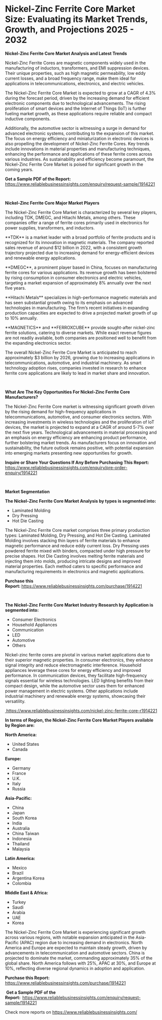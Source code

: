 <p><h1>Nickel-Zinc Ferrite Core Market Size: Evaluating its Market Trends, Growth, and Projections 2025 - 2032</h1></p><p><strong>Nickel-Zinc Ferrite Core Market Analysis and Latest Trends</strong></p>
<p><p>Nickel-Zinc Ferrite Cores are magnetic components widely used in the manufacturing of inductors, transformers, and EMI suppression devices. Their unique properties, such as high magnetic permeability, low eddy current losses, and a broad frequency range, make them ideal for applications in telecommunications, electronics, and electric vehicles.</p><p>The Nickel-Zinc Ferrite Core Market is expected to grow at a CAGR of 4.3% during the forecast period, driven by the increasing demand for efficient electronic components due to technological advancements. The rising proliferation of smart devices and the Internet of Things (IoT) is further fueling market growth, as these applications require reliable and compact inductive components. </p><p>Additionally, the automotive sector is witnessing a surge in demand for advanced electronic systems, contributing to the expansion of this market. The focus on energy efficiency and miniaturization in electronic devices is also propelling the development of Nickel-Zinc Ferrite Cores. Key trends include innovations in material properties and manufacturing techniques, enhancing the performance and applications of these ferrite cores across various industries. As sustainability and efficiency become paramount, the Nickel-Zinc Ferrite Core Market is poised for significant growth in the coming years.</p></p>
<p><strong>Get a Sample PDF of the Report:&nbsp;</strong> <a href="https://www.reliablebusinessinsights.com/enquiry/request-sample/1914221?utm_campaign=3321&utm_medium=2&utm_source=Github&utm_content=ia&utm_term=03042025&utm_id=nickel-zinc-ferrite-core">https://www.reliablebusinessinsights.com/enquiry/request-sample/1914221</a></p>
<p>&nbsp;</p>
<p><strong>Nickel-Zinc Ferrite Core Major Market Players</strong></p>
<p><p>The Nickel-Zinc Ferrite Core Market is characterized by several key players, including TDK, DMEGC, and Hitachi Metals, among others. These companies offer a range of ferrite cores primarily used in electronics for power supplies, transformers, and inductors.</p><p>**TDK** is a market leader with a broad portfolio of ferrite products and is recognized for its innovation in magnetic materials. The company reported sales revenue of around $12 billion in 2022, with a consistent growth trajectory projected due to increasing demand for energy-efficient devices and renewable energy applications.</p><p>**DMEGC**, a prominent player based in China, focuses on manufacturing ferrite cores for various applications. Its revenue growth has been bolstered by rising consumption in consumer electronics and electric vehicles, targeting a market expansion of approximately 8% annually over the next five years.</p><p>**Hitachi Metals** specializes in high-performance magnetic materials and has seen substantial growth owing to its emphasis on advanced technologies in manufacturing. The firm’s recent initiatives in expanding production capacities are expected to drive a projected market growth of up to 10% annually.</p><p>**MAGNETICS** and **FERROXCUBE** provide sought-after nickel-zinc ferrite solutions, catering to diverse markets. While exact revenue figures are not readily available, both companies are positioned well to benefit from the expanding electronics sector.</p><p>The overall Nickel-Zinc Ferrite Core Market is anticipated to reach approximately $3 billion by 2026, growing due to increasing applications in telecommunications, automotive, and industrial machinery. As smart technology adoption rises, companies invested in research to enhance ferrite core applications are likely to lead in market share and innovation.</p></p>
<p>&nbsp;</p>
<p><strong>What Are The Key Opportunities For Nickel-Zinc Ferrite Core Manufacturers?</strong></p>
<p><p>The Nickel-Zinc Ferrite Core market is witnessing significant growth driven by the rising demand for high-frequency applications in telecommunications, automotive, and consumer electronics sectors. With increasing investments in wireless technologies and the proliferation of IoT devices, the market is projected to expand at a CAGR of around 5-7% over the next five years. Technological advancements in material processing and an emphasis on energy efficiency are enhancing product performance, further bolstering market trends. As manufacturers focus on innovation and sustainability, the future outlook remains positive, with potential expansion into emerging markets presenting new opportunities for growth.</p></p>
<p><strong>Inquire or Share Your Questions If Any Before Purchasing This Report:</strong> <a href="https://www.reliablebusinessinsights.com/enquiry/pre-order-enquiry/1914221?utm_campaign=3321&utm_medium=2&utm_source=Github&utm_content=ia&utm_term=03042025&utm_id=nickel-zinc-ferrite-core">https://www.reliablebusinessinsights.com/enquiry/pre-order-enquiry/1914221</a></p>
<p>&nbsp;</p>
<p><strong>Market Segmentation</strong></p>
<p><strong>The Nickel-Zinc Ferrite Core Market Analysis by types is segmented into:</strong></p>
<p><ul><li>Laminated Molding</li><li>Dry Pressing</li><li>Hot Die Casting</li></ul></p>
<p><p>The Nickel-Zinc Ferrite Core market comprises three primary production types: Laminated Molding, Dry Pressing, and Hot Die Casting. Laminated Molding involves stacking thin layers of ferrite materials to enhance magnetic performance and reduce eddy current loss. Dry Pressing uses powdered ferrite mixed with binders, compacted under high pressure for precise shapes. Hot Die Casting involves melting ferrite materials and injecting them into molds, producing intricate designs and improved material properties. Each method caters to specific performance and manufacturing requirements in electronics and magnetic applications.</p></p>
<p><strong>Purchase this Report:&nbsp;</strong><a href="https://www.reliablebusinessinsights.com/purchase/1914221?utm_campaign=3321&utm_medium=2&utm_source=Github&utm_content=ia&utm_term=03042025&utm_id=nickel-zinc-ferrite-core">https://www.reliablebusinessinsights.com/purchase/1914221</a></p>
<p>&nbsp;</p>
<p><strong>The Nickel-Zinc Ferrite Core Market Industry Research by Application is segmented into:</strong></p>
<p><ul><li>Consumer Electronics</li><li>Household Appliances</li><li>Communication</li><li>LED</li><li>Automotive</li><li>Others</li></ul></p>
<p><p>Nickel-zinc ferrite cores are pivotal in various market applications due to their superior magnetic properties. In consumer electronics, they enhance signal integrity and reduce electromagnetic interference. Household appliances leverage these cores for energy efficiency and improved performance. In communication devices, they facilitate high-frequency signals essential for wireless technologies. LED lighting benefits from their compact design, while the automotive sector uses them for enhanced power management in electric systems. Other applications include industrial machinery and renewable energy systems, showcasing their versatility.</p></p>
<p><a href="https://www.reliablebusinessinsights.com/nickel-zinc-ferrite-core-r1914221?utm_campaign=3321&utm_medium=2&utm_source=Github&utm_content=ia&utm_term=03042025&utm_id=nickel-zinc-ferrite-core">&nbsp;https://www.reliablebusinessinsights.com/nickel-zinc-ferrite-core-r1914221</a></p>
<p><strong>In terms of Region, the Nickel-Zinc Ferrite Core Market Players available by Region are:</strong></p>
<p>
    <p> <strong> North America: </strong>
        <ul>
            <li>United States</li>
            <li>Canada</li>
        </ul>
        </p> 
    <p> <strong> Europe: </strong>
        <ul>
            <li>Germany</li>
            <li>France</li>
            <li>U.K.</li>
            <li>Italy</li>
            <li>Russia</li>
        </ul>
        </p> 
    <p> <strong> Asia-Pacific: </strong>
        <ul>
            <li>China</li>
            <li>Japan</li>
            <li>South Korea</li>
            <li>India</li>
            <li>Australia</li>
            <li>China Taiwan</li>
            <li>Indonesia</li>
            <li>Thailand</li>
            <li>Malaysia</li>
        </ul>
        </p> 
    <p> <strong> Latin America: </strong>
        <ul>
            <li>Mexico</li>
            <li>Brazil</li>
            <li>Argentina Korea</li>
            <li>Colombia</li>
        </ul>
        </p> 
    <p> <strong> Middle East & Africa: </strong>
        <ul>
            <li>Turkey</li>
            <li>Saudi</li>
            <li>Arabia</li>
            <li>UAE</li>
            <li>Korea</li>
        </ul>
    </p>
    </p>
<p><p>The Nickel-Zinc Ferrite Core Market is experiencing significant growth across various regions, with notable expansion anticipated in the Asia-Pacific (APAC) region due to increasing demand in electronics. North America and Europe are expected to maintain steady growth, driven by advancements in telecommunication and automotive sectors. China is projected to dominate the market, commanding approximately 35% of the global share. North America follows with 25%, APAC at 30%, and Europe at 10%, reflecting diverse regional dynamics in adoption and application.</p></p>
<p><strong>Purchase this Report: </strong><a href="https://www.reliablebusinessinsights.com/purchase/1914221?utm_campaign=3321&utm_medium=2&utm_source=Github&utm_content=ia&utm_term=03042025&utm_id=nickel-zinc-ferrite-core">https://www.reliablebusinessinsights.com/purchase/1914221</a></p>
<p>&nbsp;<strong>Get a Sample PDF of the Report:&nbsp;&nbsp;</strong><a href="https://www.reliablebusinessinsights.com/enquiry/request-sample/1914221?utm_campaign=3321&utm_medium=2&utm_source=Github&utm_content=ia&utm_term=03042025&utm_id=nickel-zinc-ferrite-core">https://www.reliablebusinessinsights.com/enquiry/request-sample/1914221</a></p>
<p><strong></strong></p>
<p>Check more reports on <a href="https://www.reliablebusinessinsights.com/?utm_campaign=3321&utm_medium=2&utm_source=Github&utm_content=ia&utm_term=03042025&utm_id=nickel-zinc-ferrite-core">https://www.reliablebusinessinsights.com/</a></p>